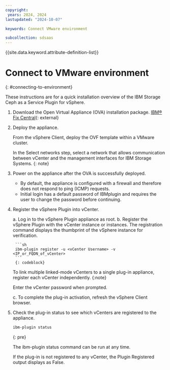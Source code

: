 ```yaml
---
copyright:
 years: 2024, 2024
lastupdated: "2024-10-07"

keywords: Connect VMware environment

subcollection: sdsaas
---
```



{{site.data.keyword.attribute-definition-list}}

# Connect to VMware environment
{: #connecting-to-environment}

These instructions are for a quick installation overview of the IBM Storage Ceph as a Service Plugin for vSphere.

1. Download the Open Virtual Appliance (OVA) installation package.
[IBM® Fix Central](https://www.ibm.com/support/fixcentral){: external}

2. Deploy the appliance.

    From the vSphere Client, deploy the OVF template within a VMware cluster.

    In the Select networks step, select a network that allows communication between vCenter and the management interfaces for IBM Storage Systems.
    {: note}

3. Power on the appliance after the OVA is successfully deployed.

    - By default, the appliance is configured with a firewall and therefore does not respond to ping (ICMP) requests.
    - Initial login has a default password of IBMplugin and requires the user to change the password before continuing.

4. Register the vSphere Plugin into vCenter.

    a. Log in to the vSphere Plugin appliance as root.
    b. Register the vSphere Plugin with the vCenter instance or instances.
    The registration command displays the thumbprint of the vSphere instance for verification.

        ```sh
        ibm-plugin register -u <vCenter Username> -v <IP_or_FQDN_of_vCenter>
        ```
        {: codeblock}

    To link multiple linked-mode vCenters to a single plug-in appliance, register each vCenter independently.
    {:note}

    Enter the vCenter password when prompted.

    c. To complete the plug-in activation, refresh the vSphere Client browser.

5. Check the plug-in status to see which vCenters are registered to the appliance.

    ```sh
    ibm-plugin status
    ```
    {: pre}

    The ibm-plugin status command can be run at any time.

    If the plug-in is not registered to any vCenter, the Plugin Registered output displays as False. 
